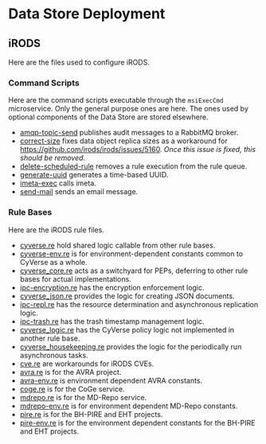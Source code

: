 # Data Store Deployment

<!-- TODO: introduce this file -->

## iRODS

Here are the files used to configure iRODS.

### Command Scripts

Here are the command scripts executable through the `msiExecCmd` microservice. Only the general purpose ones are here. The ones used by optional components of the Data Store are stored elsewhere.

* [amqp-topic-send](files/irods/var/lib/irods/msiExecCmd_bin/amqp-topic-send) publishes audit messages to a RabbitMQ broker.
* [correct-size](files/irods/var/lib/irods/msiExecCmd_bin/correct-size) fixes data object replica sizes as a workaround for <https://github.com/irods/irods/issues/5160>. _Once this issue is fixed, this should be removed._
* [delete-scheduled-rule](files/irods/var/lib/irods/msiExecCmd_bin/delete-scheduled-rule) removes a rule execution from the rule queue.
* [generate-uuid](files/irods/var/lib/irods/msiExecCmd_bin/generate-uuid) generates a time-based UUID.
* [imeta-exec](files/irods/var/lib/irods/msiExecCmd_bin/imeta-exec) calls imeta.
* [send-mail](files/irods/var/lib/irods/msiExecCmd_bin/send-mail) sends an email message.

### Rule Bases

Here are the iRODS rule files.

* [cyverse.re](files/irods/etc/irods/cyverse.re) hold shared logic callable from other rule bases.
* [cyverse-env.re](templates/irods/etc/irods/cyverse-env.re.j2) is for environment-dependent constants common to CyVerse as a whole.
* [cyverse_core.re](files/irods/etc/irods/cyverse_core.re) acts as a switchyard for PEPs, deferring to other rule bases for actual implementations.
* [ipc-encryption.re](files/irods/etc/irods/ipc-encryption.re) has the encryption enforcement logic.
* [cyverse_json.re](files/irods/etc/irods/cyverse_json.re) provides the logic for creating JSON documents.
* [ipc-repl.re](files/irods/etc/irods/ipc-repl.re) has the resource determination and asynchronous replication logic.
* [ipc-trash.re](files/irods/etc/irods/ipc-trash.re) has the trash timestamp management logic.
* [cyverse_logic.re](files/irods/etc/irods/cyverse_logic.re) has the CyVerse policy logic not implemented in another rule base.
* [cyverse_housekeeping.re](files/irods/etc/irods/cyverse_housekeeping.re) provides the logic for the periodically run asynchronous tasks.
* [cve.re](files/irods/etc/irods/cve.re) are workarounds for iRODS CVEs.
* [avra.re](files/irods/etc/irods/avra.re) is for the AVRA project.
* [avra-env.re](templates/irods/etc/irods/avra-env.re.j2) is environment dependent AVRA constants.
* [coge.re](files/irods/etc/irods/coge.re) is for the CoGe service.
* [mdrepo.re](files/irods/etc/irods/mdrepo.re) is for the MD-Repo service.
* [mdrepo-env.re](templates/irods/etc/irods/mdrepo-env.re.j2) is for environment dependent MD-Repo constants.
* [pire.re](files/irods/etc/irods/pire.re) is for the BH-PIRE and EHT projects.
* [pire-env.re](templates/irods/etc/irods/pire-env.re.j2) is for the environment dependent constants for the BH-PIRE and EHT projects.
